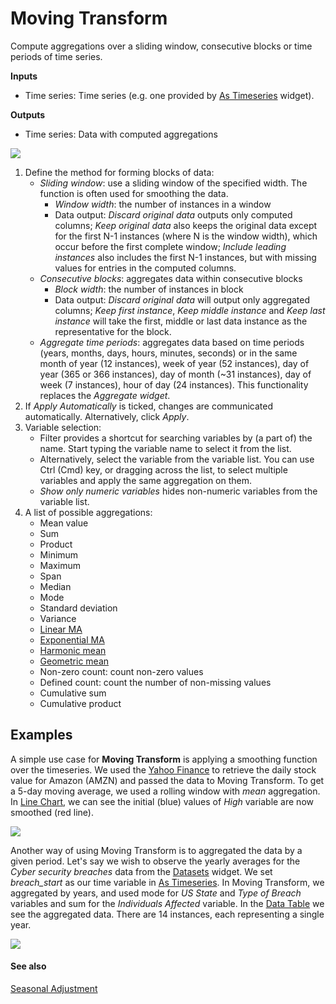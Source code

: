 Moving Transform
================

Compute aggregations over a sliding window, consecutive blocks or time periods of time series.

**Inputs**

- Time series: Time series (e.g. one provided by [As Timeseries](as_timeseries.md) widget).

**Outputs**

- Time series: Data with computed aggregations

![](images/moving-transform.png)

1. Define the method for forming blocks of data:
   - *Sliding window*: use a sliding window of the specified width. The function is often used for smoothing the data.
      - *Window width*: the number of instances in a window
      - Data output: *Discard original data* outputs only computed columns; *Keep original data* also keeps the original data except for the first N-1 instances (where N is the window width), which occur before the first complete window; *Include leading instances* also includes the first N-1 instances, but with missing values for entries in the computed columns.
   - *Consecutive blocks*: aggregates data within consecutive blocks
      - *Block width*: the number of instances in block
      - Data output: *Discard original data* will output only aggregated columns; *Keep first instance*, *Keep middle instance* and *Keep last instance* will take the first, middle or last data instance as the representative for the block.
   - *Aggregate time periods*: aggregates data based on time periods (years, months, days, hours, minutes, seconds) or in the same month of year (12 instances), week of year (52 instances), day of year (365 or 366 instances), day of month (~31 instances), day of week (7 instances), hour of day (24 instances). This functionality replaces the *Aggregate widget*.
2. If *Apply Automatically* is ticked, changes are communicated automatically. Alternatively, click *Apply*.
3. Variable selection:
   - Filter provides a shortcut for searching variables by (a part of) the name. Start typing the variable name to select it from the list.
   - Alternatively, select the variable from the variable list. You can use Ctrl (Cmd) key, or dragging across the list, to select multiple variables and apply the same aggregation on them.
   - *Show only numeric variables* hides non-numeric variables from the variable list.
4. A list of possible aggregations:
   - Mean value
   - Sum
   - Product
   - Minimum
   - Maximum
   - Span
   - Median
   - Mode
   - Standard deviation
   - Variance
   - [Linear MA](https://en.wikipedia.org/wiki/Moving_average#Weighted_moving_average)
   - [Exponential MA](https://en.wikipedia.org/wiki/Moving_average#Exponential_moving_average)
   - [Harmonic mean](https://en.wikipedia.org/wiki/Harmonic_mean)
   - [Geometric mean](https://en.wikipedia.org/wiki/Geometric_mean)
   - Non-zero count: count non-zero values
   - Defined count: count the number of non-missing values
   - Cumulative sum
   - Cumulative product

Examples
--------

A simple use case for **Moving Transform** is applying a smoothing function over the timeseries. We used the [Yahoo Finance](yahoo_finance.md) to retrieve the daily stock value for Amazon (AMZN) and passed the data to Moving Transform. To get a 5-day moving average, we used a rolling window with *mean* aggregation. In [Line Chart](line_chart.md), we can see the initial (blue) values of *High* variable are now smoothed (red line).

![](images/Moving-Transform-Example1.png)

Another way of using Moving Transform is to aggregated the data by a given period. Let's say we wish to observe the yearly averages for the *Cyber security breaches* data from the [Datasets](https://orangedatamining.com/widget-catalog/data/datasets/) widget. We set *breach_start* as our time variable in [As Timeseries](as_timeseries.md). In Moving Transform, we aggregated by years, and used mode for *US State* and *Type of Breach* variables and sum for the *Individuals Affected* variable. In the [Data Table](https://orangedatamining.com/widget-catalog/data/datatable/) we see the aggregated data. There are 14 instances, each representing a single year.

![](images/Moving-Transform-Example2.png)

#### See also

[Seasonal Adjustment](seasonal_adjustment.md)
